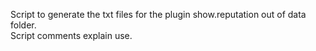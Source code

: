 Script to generate the txt files for the plugin show.reputation out of data folder.<br>
Script comments explain use.<br>
<br>